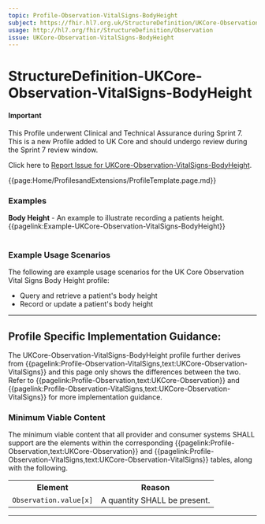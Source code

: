 ```yaml
---
topic: Profile-Observation-VitalSigns-BodyHeight
subject: https://fhir.hl7.org.uk/StructureDefinition/UKCore-Observation-VitalSigns-BodyHeight
usage: http://hl7.org/fhir/StructureDefinition/Observation
issue: UKCore-Observation-VitalSigns-BodyHeight
---
```


# StructureDefinition-UKCore-Observation-VitalSigns-BodyHeight

<div id="newAsset" markdown="span" class="alert alert-success" role="alert"><h4><i class="fa fa-star"></i> Important</h4>

This Profile underwent Clinical and Technical Assurance during Sprint 7. This is a new Profile added to UK Core and should undergo review during the Sprint 7 review window.

Click here to <a href="https://simplifier.net/HL7FHIRUKCoreR4/UKCore-Observation-VitalSigns-BodyHeight/~issues?level=File">Report Issue for UKCore-Observation-VitalSigns-BodyHeight</a>.
</div>

<nocheck>
{{page:Home/ProfilesandExtensions/ProfileTemplate.page.md}}

<div id="Examples" class="tabcontent">
  <h3>Examples</h3>
<b>Body Height</b> - An example to illustrate recording a patients height.<br/>
{{pagelink:Example-UKCore-Observation-VitalSigns-BodyHeight}}<br><br>
</div>
</nocheck>

<div id="ProfileGuidance">

### Example Usage Scenarios ###
The following are example usage scenarios for the UK Core Observation Vital Signs Body Height profile:

- Query and retrieve a patient's body height
- Record or update a patient's body height

<hr class="thickline">

## Profile Specific Implementation Guidance: ##

The UKCore-Observation-VitalSigns-BodyHeight profile further derives from {{pagelink:Profile-Observation-VitalSigns,text:UKCore-Observation-VitalSigns}} and this page only shows the differences between the two. Refer to {{pagelink:Profile-Observation,text:UKCore-Observation}} and {{pagelink:Profile-Observation-VitalSigns,text:UKCore-Observation-VitalSigns}} for more implementation guidance.

### Minimum Viable Content

The minimum viable content that all provider and consumer systems SHALL support are the elements within the corresponding {{pagelink:Profile-Observation,text:UKCore-Observation}} and {{pagelink:Profile-Observation-VitalSigns,text:UKCore-Observation-VitalSigns}} tables, along with the following.

<table class="assets" title="Minimum Viable Content list">
<tr>
<th class="width30">Element</th>
<th class="width70">Reason</th>
</tr>
<tr>
<td><code>Observation.value[x]</code></td>
<td>A quantity SHALL be present.</td>
</tr>
</table>
</div>

---